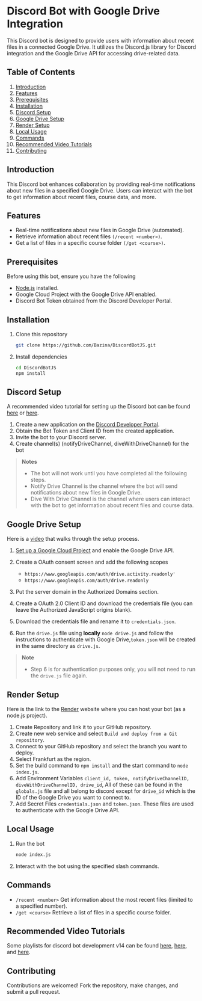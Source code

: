 # Discord Bot with Google Drive Integration

This Discord bot is designed to provide users with information about recent files in a connected Google Drive. It utilizes the Discord.js library for Discord integration and the Google Drive API for accessing drive-related data.

## Table of Contents

1. [Introduction](#introduction)
2. [Features](#features)
3. [Prerequisites](#prerequisites)
4. [Installation](#installation)
5. [Discord Setup](#discord-setup)
6. [Google Drive Setup](#google-drive-setup)
7. [Render Setup](#render-setup)
8. [Local Usage](#local-usage)
9. [Commands](#commands)
10. [Recommended Video Tutorials](#recommended-video-tutorials)
11. [Contributing](#contributing)

## Introduction

This Discord bot enhances collaboration by providing real-time notifications about new files in a specified Google Drive. Users can interact with the bot to get information about recent files, course data, and more.

## Features

- Real-time notifications about new files in Google Drive (automated).
- Retrieve information about recent files `(/recent <number>)`.
- Get a list of files in a specific course folder `(/get <course>)`.

## Prerequisites

Before using this bot, ensure you have the following

- [Node.js](https://nodejs.org/) installed.
- Google Cloud Project with the Google Drive API enabled.
- Discord Bot Token obtained from the Discord Developer Portal.

## Installation

1. Clone this repository

   ```bash
   git clone https://github.com/Bazina/DiscordBotJS.git
   ```

2. Install dependencies

   ```bash
   cd DiscordBotJS
   npm install
   ```

## Discord Setup

A recommended video tutorial for setting up the Discord bot can be found [here](https://youtu.be/KZ3tIGHU314?list=PLpmb-7WxPhe0ZVpH9pxT5MtC4heqej8Es) or [here](https://youtu.be/7rU_KyudGBY).

1. Create a new application on the [Discord Developer Portal](https://discord.com/developers/applications).
2. Obtain the Bot Token and Client ID from the created application.
3. Invite the bot to your Discord server.
4. Create channel(s) (notifyDriveChannel, diveWithDriveChannel) for the bot

> **Notes**
> - The bot will not work until you have completed all the following steps.
> - Notify Drive Channel is the channel where the bot will send notifications about new files in Google Drive.
> - Dive With Drive Channel is the channel where users can interact with the bot to get information about recent files and course data.

## Google Drive Setup
Here is a [video](https://youtu.be/ifw3b4Uf06g) that walks through the setup process.

1. [Set up a Google Cloud Project](https://cloud.google.com/resource-manager/docs/creating-managing-projects) and enable the Google Drive API.
2. Create a OAuth consent screen and add the following scopes

   - `https://www.googleapis.com/auth/drive.activity.readonly'`
   - `https://www.googleapis.com/auth/drive.readonly`
3. Put the server domain in the Authorized Domains section.
4. Create a OAuth 2.0 Client ID and download the credentials file (you can leave the Authorized JavaScript origins blank).
5. Download the credentials file and rename it to `credentials.json`.
6. Run the `drive.js` file using **locally** `node drive.js` and follow the instructions to authenticate with Google Drive,`token.json` will be created in the same directory as `drive.js`.

> **Note**
> - Step 6 is for authentication purposes only, you will not need to run the `drive.js` file again.

## Render Setup

Here is the link to the [Render](https://dashboard.render.com/) website where you can host your bot (as a node.js project).

1. Create Repository and link it to your GitHub repository.
2. Create new web service and select `Build and deploy from a Git repository`.
3. Connect to your GitHub repository and select the branch you want to deploy.
4. Select Frankfurt as the region.
5. Set the build command to `npm install` and the start command to `node index.js`.
6. Add Environment Variables `client_id, token, notifyDriveChannelID, diveWithDriveChannelID, drive_id`, All of these can be found in the `globals.js` file and all belong to discord except for `drive_id` which is the ID of the Google Drive you want to connect to.
7. Add Secret Files `credentials.json` and `token.json`. These files are used to authenticate with the Google Drive API.

## Local Usage

1. Run the bot

   ```bash
   node index.js
   ```

2. Interact with the bot using the specified slash commands.

## Commands

- `/recent <number>` Get information about the most recent files (limited to a specified number).
- `/get <course>` Retrieve a list of files in a specific course folder.

## Recommended Video Tutorials

Some playlists for discord bot development v14 can be found [here](https://youtube.com/playlist?list=PL_cUvD4qzbkwA7WITceoc2_FFjQsBkwX7&si=Kt1GhwC4Xfg2FYAQ), [here](https://youtube.com/playlist?list=PLRqwX-V7Uu6avBYxeBSwF48YhAnSn_sA4&si=-Q-AcAmqqTnoYHfI), and [here](https://youtube.com/playlist?list=PLpmb-7WxPhe0ZVpH9pxT5MtC4heqej8Es&si=Aezy6k-7nCEt1XGI).

## Contributing

Contributions are welcomed! Fork the repository, make changes, and submit a pull request.